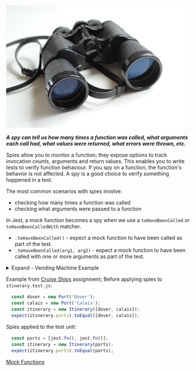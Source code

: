 ![spiesJest](img/spiesJest.jpeg)

___A spy can tell us how many times a function was called, what arguments each call had, what values were returned, what errors were thrown, etc.___

Spies allow you to monitor a function; they expose options to track invocation counts, arguments and return values. This enables you to write tests to verify function behaviour. If you spy on a function, the function's behavior is not affected. A spy is a good choice to verify something happened in a test.

The most common scenarios with spies involve:
- checking how many times a function was called
- checking what arguments were passed to a function

In Jest, a mock function becomes a spy when we use a `toHaveBeenCalled` or `toHaveBeenCalledWith` matcher.
- `.toHaveBeenCalled()` - expect a mock function to have been called as part of the test.
- `.toHaveBeenCalled(arg1, arg2)` - expect a mock function to have been called with one or more arguments as part of the test.

<details>
<summary>Expand - Vending Machine Example</summary>
<p>

Main code to be called by the test unit:
```js
function VendingMachine () {
  this.total = 0;
}
VendingMachine.prototype.purchaseSnack = function purchaseSnack (snack) {
  this.total += snack.price;
  snack.addSale()
}
function Snack (name, price) {
  this.name = name
  this.price = price
  this.sales = 0
}
Snack.prototype.addSale = function addSale () {
  this.sales += 1
}
```
Stubs applied to the test unit:
```js
test('snack can be purchased', () => {
  const vendingMachine = new VendingMachine();
  // stub with spy method
  const snack = { name: 'Milkybar', price: 0.60, addSale: jest.fn() };
  vendingMachine.addSnack(snack);
  expect(snack.addSale).toHaveBeenCalled();
})
```
In this example, we don't want to pass a real Snack object into our VendingMachine's `addSnack` method, as this wouldn't be an isolated test, so instead we `stub` snack, ensuring the interface matches that of our Snack prototype/constructor. When our `stub` does get passed into `addSnack`, the `addSale` method gets called, which in this case is our `spy`. The assertion below expect`(snack.addSale).toBeCalled()` therefore passes, as the `addSale` method was called.

</p>
</details>

Example from [Cruise Ships](https://github.com/SharifCoding/cruise-ships) assignment;
Before applying spies to `itinerary.test.js`:
```js
  const dover = new Port('Dover');
  const calais = new Port('Calais');
  const itinerary = new Itinerary([dover, calais]);
  expect(itinerary.ports).toEqual([dover, calais]);
```
Spies applied to the test unit:
```js
  const ports = [jest.fn(), jest.fn()];
  const itinerary = new Itinerary(ports);
  expect(itinerary.ports).toEqual(ports);
```
[Mock Functions](https://facebook.github.io/jest/docs/en/mock-function-api.html)
